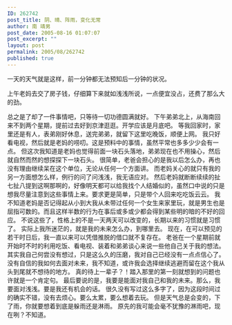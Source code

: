 ```yaml
---
ID: 262742
post_title: 阴、晴、阵雨，变化无常
author: 南 靖男
post_date: 2005-08-16 01:07:07
post_excerpt: ""
layout: post
permalink: 2005/08/262742
published: true
---
```

一天的天气就是这样，前一分钟都无法预知后一分钟的状况。
<!--more-->上午老妈去交了房子钱，仔细算下来就如浅浅所说，一点便宜没占，还费了那么大的劲。
总之是了却了一件事情吧，只等待一切功德圆满就好。
下午弟弟北上，从海南回来不到两个星期，提前过去好到京津逛逛。开学应该是月底吧。
等我回家时，家里还是有人，表弟刚好休息，送完弟弟，就留下这里吃晚饭，顺便上网。
我只好看电视，然后就是老妈的唠叨。这是预料中的事情，虽然平常也多多少少会有一点。
但这次我知道是老妈也觉得前面一块石头落地，弟弟现在也不用操心，然后就自然而然的想探探下一块石头。
很简单，老爸会担心的是我以后怎么办，再也没有理由继续呆在这个单位，无论从任何一个方面讲。
而老妈关心的就只有我的另一方面想怎么样，例行的问了问浅浅，我无语应对。
然后老妈就断断续续的扯七扯八提到这啊那啊的，好像明天都可以给我找个人结婚似的，虽然口中说的只是想我尽量注意到这些事情上来。要求更是简单，只是带个人回来吃吃饭云云。
我不知道老妈是否记得起从小到大我从未带过任何一个女生来家里玩，就是男生也是屈指可数的。而且这样半数的行为在事后或多或少都会得到某些明的暗的不好的回应。
不说这些了，性格上的不是一天两天可以改变的，长期以来的习惯就是习惯了。
实际上我所迷茫的，就是我的未来怎么办，到哪里去。
现在，在可以预见的若干时日后，我一直以来可以凭借推脱的借口就不复存在。
老爸在一个星期前就开始时不时的利用吃饭、看电视、装着和弟弟谈心来说一些他自己关于我的想法。
其实我自己何尝没有想过，只是这么久的压磨，我对自己已经没有一点点信心了。
没有自信的我如何去面对未来，我不知道，或许我会选择继续逃避而留在这个我从头到尾就不想待的地方。
真的待上一辈子？！踏入那里的第一刻就想到的问题也许就是一个肯定句。
最后要说的是，我要是能面对我自己和我的未来。那么，我要面对浅浅。要是我还有机会的话。
很久没有写过这么多字了，因为这段时间过的确实不错，没有去烦心。要么太累，要么想着去玩。
但是天气总是会变的，下了雨，你就要想着到底是躲雨还是淋雨。
原先的我可能会毫不犹豫的淋雨吧，现在咧？不知道。